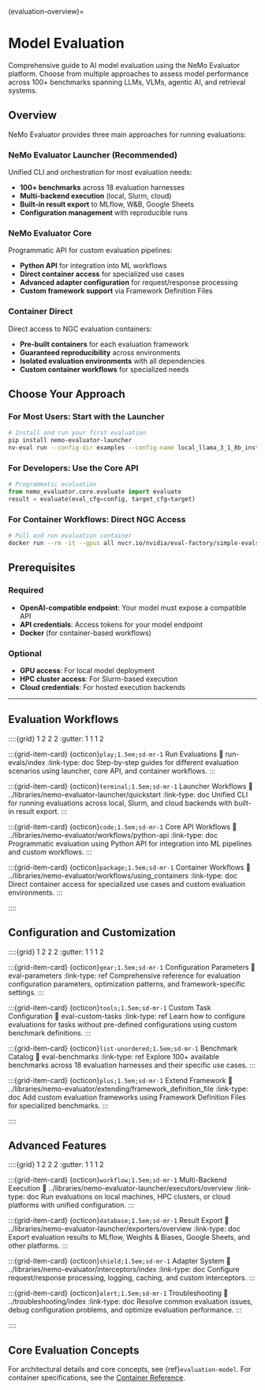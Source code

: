 (evaluation-overview)=

# Model Evaluation

Comprehensive guide to AI model evaluation using the NeMo Evaluator platform. Choose from multiple approaches to assess model performance across 100+ benchmarks spanning LLMs, VLMs, agentic AI, and retrieval systems.

## Overview

NeMo Evaluator provides three main approaches for running evaluations:

### **NeMo Evaluator Launcher** (Recommended)
Unified CLI and orchestration for most evaluation needs:
- **100+ benchmarks** across 18 evaluation harnesses
- **Multi-backend execution** (local, Slurm, cloud)
- **Built-in result export** to MLflow, W&B, Google Sheets
- **Configuration management** with reproducible runs

### **NeMo Evaluator Core**
Programmatic API for custom evaluation pipelines:
- **Python API** for integration into ML workflows
- **Direct container access** for specialized use cases
- **Advanced adapter configuration** for request/response processing
- **Custom framework support** via Framework Definition Files

### **Container Direct**
Direct access to NGC evaluation containers:
- **Pre-built containers** for each evaluation framework
- **Guaranteed reproducibility** across environments
- **Isolated evaluation environments** with all dependencies
- **Custom container workflows** for specialized needs

## Choose Your Approach

### For Most Users: Start with the Launcher
```bash
# Install and run your first evaluation
pip install nemo-evaluator-launcher
nv-eval run --config-dir examples --config-name local_llama_3_1_8b_instruct
```

### For Developers: Use the Core API
```python
# Programmatic evaluation
from nemo_evaluator.core.evaluate import evaluate
result = evaluate(eval_cfg=config, target_cfg=target)
```

### For Container Workflows: Direct NGC Access
```bash
# Pull and run evaluation container
docker run --rm -it --gpus all nvcr.io/nvidia/eval-factory/simple-evals:25.07.3
```

## Prerequisites

### Required
- **OpenAI-compatible endpoint**: Your model must expose a compatible API
- **API credentials**: Access tokens for your model endpoint
- **Docker** (for container-based workflows)

### Optional
- **GPU access**: For local model deployment
- **HPC cluster access**: For Slurm-based execution
- **Cloud credentials**: For hosted execution backends

---

## Evaluation Workflows

::::{grid} 1 2 2 2
:gutter: 1 1 1 2

:::{grid-item-card} {octicon}`play;1.5em;sd-mr-1` Run Evaluations
:link: run-evals/index
:link-type: doc
Step-by-step guides for different evaluation scenarios using launcher, core API, and container workflows.
:::

:::{grid-item-card} {octicon}`terminal;1.5em;sd-mr-1` Launcher Workflows
:link: ../libraries/nemo-evaluator-launcher/quickstart
:link-type: doc
Unified CLI for running evaluations across local, Slurm, and cloud backends with built-in result export.
:::

:::{grid-item-card} {octicon}`code;1.5em;sd-mr-1` Core API Workflows
:link: ../libraries/nemo-evaluator/workflows/python-api
:link-type: doc
Programmatic evaluation using Python API for integration into ML pipelines and custom workflows.
:::

:::{grid-item-card} {octicon}`package;1.5em;sd-mr-1` Container Workflows
:link: ../libraries/nemo-evaluator/workflows/using_containers
:link-type: doc
Direct container access for specialized use cases and custom evaluation environments.
:::

::::

## Configuration and Customization

::::{grid} 1 2 2 2
:gutter: 1 1 1 2

:::{grid-item-card} {octicon}`gear;1.5em;sd-mr-1` Configuration Parameters
:link: eval-parameters
:link-type: ref
Comprehensive reference for evaluation configuration parameters, optimization patterns, and framework-specific settings.
:::

:::{grid-item-card} {octicon}`tools;1.5em;sd-mr-1` Custom Task Configuration
:link: eval-custom-tasks
:link-type: ref
Learn how to configure evaluations for tasks without pre-defined configurations using custom benchmark definitions.
:::

:::{grid-item-card} {octicon}`list-unordered;1.5em;sd-mr-1` Benchmark Catalog
:link: eval-benchmarks
:link-type: ref
Explore 100+ available benchmarks across 18 evaluation harnesses and their specific use cases.
:::

:::{grid-item-card} {octicon}`plus;1.5em;sd-mr-1` Extend Framework
:link: ../libraries/nemo-evaluator/extending/framework_definition_file
:link-type: doc
Add custom evaluation frameworks using Framework Definition Files for specialized benchmarks.
:::

::::

## Advanced Features

::::{grid} 1 2 2 2
:gutter: 1 1 1 2

:::{grid-item-card} {octicon}`workflow;1.5em;sd-mr-1` Multi-Backend Execution
:link: ../libraries/nemo-evaluator-launcher/executors/overview
:link-type: doc
Run evaluations on local machines, HPC clusters, or cloud platforms with unified configuration.
:::

:::{grid-item-card} {octicon}`database;1.5em;sd-mr-1` Result Export
:link: ../libraries/nemo-evaluator-launcher/exporters/overview
:link-type: doc
Export evaluation results to MLflow, Weights & Biases, Google Sheets, and other platforms.
:::

:::{grid-item-card} {octicon}`shield;1.5em;sd-mr-1` Adapter System
:link: ../libraries/nemo-evaluator/interceptors/index
:link-type: doc
Configure request/response processing, logging, caching, and custom interceptors.
:::

:::{grid-item-card} {octicon}`alert;1.5em;sd-mr-1` Troubleshooting
:link: ../troubleshooting/index
:link-type: doc
Resolve common evaluation issues, debug configuration problems, and optimize evaluation performance.
:::

::::

## Core Evaluation Concepts

For architectural details and core concepts, see {ref}`evaluation-model`. For container specifications, see the [Container Reference](../libraries/nemo-evaluator/containers/index.md).
